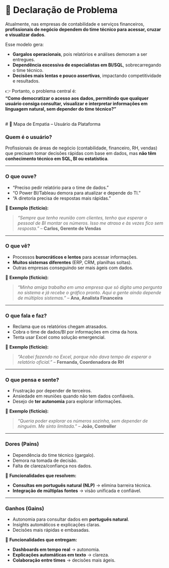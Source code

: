 <br>

# 📌 Declaração de Problema

Atualmente, nas empresas de contabilidade e serviços financeiros, **profissionais de negócio dependem do time técnico para acessar, cruzar e visualizar dados**.

Esse modelo gera:

- **Gargalos operacionais**, pois relatórios e análises demoram a ser entregues.
- **Dependência excessiva de especialistas em BI/SQL**, sobrecarregando o time técnico.
- **Decisões mais lentas e pouco assertivas**, impactando competitividade e resultados.

👉 Portanto, o problema central é:  
**“Como democratizar o acesso aos dados, permitindo que qualquer usuário consiga consultar, visualizar e interpretar informações em linguagem natural, sem depender do time técnico?”**

<br>
# 🧩 Mapa de Empatia – Usuário da Plataforma

### Quem é o usuário?

Profissionais de áreas de negócio (contabilidade, financeiro, RH, vendas) que precisam tomar decisões rápidas com base em dados, mas **não têm conhecimento técnico em SQL, BI ou estatística**.

---

### O que ouve?

- “Preciso pedir relatório para o time de dados.”
- “O Power BI/Tableau demora para atualizar e depende do TI.”
- “A diretoria precisa de respostas mais rápidas.”  

💬 **Exemplo (fictício):**  
> *“Sempre que tenho reunião com clientes, tenho que esperar o pessoal de BI montar os números. Isso me atrasa e às vezes fico sem resposta.”* – **Carlos, Gerente de Vendas**

---

### O que vê?

- Processos **burocráticos e lentos** para acessar informações.
- **Muitos sistemas diferentes** (ERP, CRM, planilhas soltas).
- Outras empresas conseguindo ser mais ágeis com dados.  

💬 **Exemplo (fictício):**  
> *“Minha amiga trabalha em uma empresa que só digita uma pergunta no sistema e já recebe o gráfico pronto. Aqui a gente ainda depende de múltiplos sistemas.”* – **Ana, Analista Financeira**

---

### O que fala e faz?

- Reclama que os relatórios chegam atrasados.
- Cobra o time de dados/BI por informações em cima da hora.
- Tenta usar Excel como solução emergencial.  

💬 **Exemplo (fictício):**  
> *“Acabei fazendo no Excel, porque não dava tempo de esperar o relatório oficial.”* – **Fernanda, Coordenadora de RH**

---

### O que pensa e sente?

- Frustração por depender de terceiros.
- Ansiedade em reuniões quando não tem dados confiáveis.
- Desejo de **ter autonomia** para explorar informações.  

💬 **Exemplo (fictício):**  
> *“Queria poder explorar os números sozinha, sem depender de ninguém. Me sinto limitada.”* – **João, Controller**

---

### Dores (Pains)

- Dependência do time técnico (gargalo).  
- Demora na tomada de decisão.  
- Falta de clareza/confiança nos dados.  

🔧 **Funcionalidades que resolvem:**  
- **Consultas em português natural (NLP)** → elimina barreira técnica.  
- **Integração de múltiplas fontes** → visão unificada e confiável.  

---

### Ganhos (Gains)

- Autonomia para consultar dados em **português natural**.  
- Insights automáticos e explicações claras.  
- Decisões mais rápidas e embasadas.  

🚀 **Funcionalidades que entregam:**  
- **Dashboards em tempo real** → autonomia.  
- **Explicações automáticas em texto** → clareza.  
- **Colaboração entre times** → decisões mais ágeis.  
